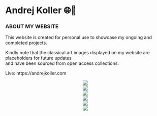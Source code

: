 <div align="left">
  <h1>Andrej Koller 🌐🧵</h1>
</div>
<div align="left">
  <h3>ABOUT MY WEBSITE</h3>
</div>
<div align="left">
  <p>
    This website is created for personal use to showcase my ongoing and completed projects.
  </p>
  <p>
    Kindly note that the classical art images displayed on my website are placeholders for future updates<br>
    and have been sourced from open access collections.
  </p>
</div>
<div>
  <p>Live: <span>https://andrejkoller.com</span></span></p>
</div>
<div align="center">
  <div>
    <img src="https://github.com/user-attachments/assets/5cd25dd9-f7ab-4edd-b4f7-577a4776acec">
  </div>
  <div>
    <img src="https://github.com/user-attachments/assets/d05d78a8-fd25-4257-b577-5bd2fa7f0cc9">
  </div>
  <div>
    <img src="https://github.com/user-attachments/assets/f0ad808a-30b2-4e9f-9264-340ab106c765">
  </div>
  <div>
    <img src="https://github.com/user-attachments/assets/5e5c108c-c6d8-49a8-b6db-d511a2dafd98">
  </div>
  <div>
    <img src="https://github.com/user-attachments/assets/4b1631ab-0385-495a-a026-a13c1083344d">
  </div>
  <div>
    <img src="https://github.com/user-attachments/assets/7854d2aa-21ab-48e6-aa7e-1725b871758c">
  </div>
</div>
